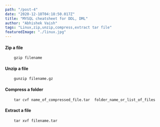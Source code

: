 ```yaml
---
path: "/post-4"
date: "2020-12-18T04:18:50.017Z"
title: "MYSQL cheatsheet for DDL, DML"
author: "Abhishek Vaish"
tags: "Linux,zip,unzip,compress,extract tar file"
featuredImage: "./linux.jpg"
---
```


#### Zip a file
```
	gzip filename
```
#### Unzip a file
```
	gunzip filename.gz
```
#### Compress a folder
```
	tar cvf name_of_compressed_file.tar  folder_name_or_list_of_files
```
#### Extract a file
```
	tar xvf filename.tar
```
